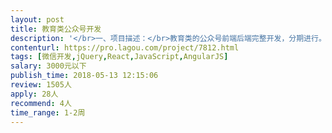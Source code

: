 ```yaml
---                
layout: post       
title: 教育类公众号开发           
description: '</br>一、项目描述：</br>教育类的公众号前端后端完整开发，分期进行。第一期主要是静态页面开发，课程课表展示，老师相关信息展示。</br>若达到预期效果，会进一步合作第二期开发</br></br>二、主要功能点：</br>与公众号对接，让用户可以看到自己的的用户中心，在用户中心中需要有课程表，自己购买的课程，老师信息。后端可以人工输入学生反馈，并且可按时推送到指定用户</br>URL可国内外使用，方便外国老师进行内容输入</br>多期开发，如果效果好，会使用同一团队</br></br></br>三、人员要求：</br>1、有微信公众号开发经验；</br>2、良好的沟通能力和契约精神。</br>'     
contenturl: https://pro.lagou.com/project/7812.html      
tags: [微信开发,jQuery,React,JavaScript,AngularJS]            
salary: 3000元以下          
publish_time: 2018-05-13 12:15:06         
review: 1505人                   
apply: 28人                   
recommend: 4人                   
time_range: 1-2周              
---                 
```

